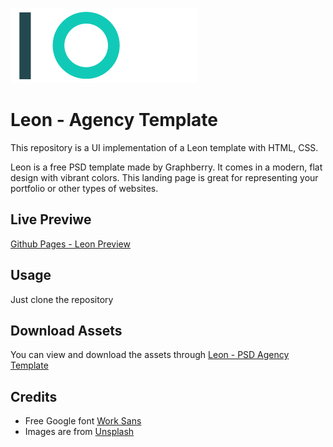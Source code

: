 ![logo](./images/logo.png)

# Leon - Agency Template
This repository is a UI implementation of a Leon template with HTML, CSS.

Leon is a free PSD template made by Graphberry. It comes in a modern, flat design with vibrant colors. This landing page is great for representing your portfolio or other types of websites.

## Live Previwe
[Github Pages - Leon Preview](https://m-naill.github.io/Leon-template/)

## Usage
Just clone the repository

## Download Assets
You can view and download the assets through [Leon - PSD Agency Template](https://www.graphberry.com/item/leon-psd-agency-template)

## Credits
* Free Google font [Work Sans](https://fonts.google.com/specimen/Work+Sans)
* Images are from [Unsplash](https://unsplash.com/)

